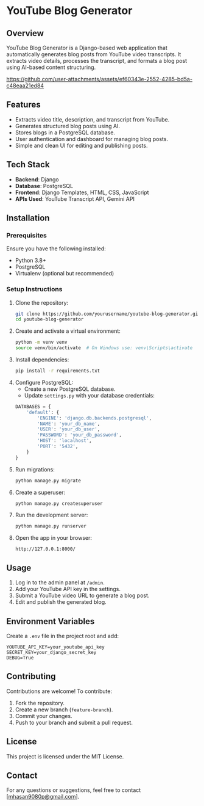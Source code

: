 # YouTube Blog Generator

## Overview
YouTube Blog Generator is a Django-based web application that automatically generates blog posts from YouTube video transcripts. It extracts video details, processes the transcript, and formats a blog post using AI-based content structuring.

https://github.com/user-attachments/assets/ef60343e-2552-4285-bd5a-c48eaa21ed84

## Features
- Extracts video title, description, and transcript from YouTube.
- Generates structured blog posts using AI.
- Stores blogs in a PostgreSQL database.
- User authentication and dashboard for managing blog posts.
- Simple and clean UI for editing and publishing posts.

## Tech Stack
- **Backend**: Django
- **Database**: PostgreSQL
- **Frontend**: Django Templates, HTML, CSS, JavaScript
- **APIs Used**: YouTube Transcript API, Gemini API

## Installation

### Prerequisites
Ensure you have the following installed:
- Python 3.8+
- PostgreSQL
- Virtualenv (optional but recommended)

### Setup Instructions
1. Clone the repository:
   ```sh
   git clone https://github.com/yourusername/youtube-blog-generator.git
   cd youtube-blog-generator
   ```
2. Create and activate a virtual environment:
   ```sh
   python -m venv venv
   source venv/bin/activate  # On Windows use: venv\Scripts\activate
   ```
3. Install dependencies:
   ```sh
   pip install -r requirements.txt
   ```
4. Configure PostgreSQL:
   - Create a new PostgreSQL database.
   - Update `settings.py` with your database credentials:
   ```python
   DATABASES = {
       'default': {
           'ENGINE': 'django.db.backends.postgresql',
           'NAME': 'your_db_name',
           'USER': 'your_db_user',
           'PASSWORD': 'your_db_password',
           'HOST': 'localhost',
           'PORT': '5432',
       }
   }
   ```
5. Run migrations:
   ```sh
   python manage.py migrate
   ```
6. Create a superuser:
   ```sh
   python manage.py createsuperuser
   ```
7. Run the development server:
   ```sh
   python manage.py runserver
   ```
8. Open the app in your browser:
   ```
   http://127.0.0.1:8000/
   ```

## Usage
1. Log in to the admin panel at `/admin`.
2. Add your YouTube API key in the settings.
3. Submit a YouTube video URL to generate a blog post.
4. Edit and publish the generated blog.

## Environment Variables
Create a `.env` file in the project root and add:
```
YOUTUBE_API_KEY=your_youtube_api_key
SECRET_KEY=your_django_secret_key
DEBUG=True
```

## Contributing
Contributions are welcome! To contribute:
1. Fork the repository.
2. Create a new branch (`feature-branch`).
3. Commit your changes.
4. Push to your branch and submit a pull request.

## License
This project is licensed under the MIT License.

## Contact
For any questions or suggestions, feel free to contact [mhasan9080p@gmail.com].

